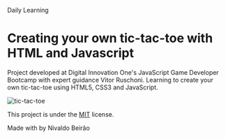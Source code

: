 Daily Learning

# Creating your own tic-tac-toe with HTML and Javascript

Project developed at Digital Innovation One's JavaScript Game Developer Bootcamp with expert guidance Vitor Ruschoni. Learning to create your own tic-tac-toe using HTML5, CSS3 and JavaScript.

![tic-tac-toe](https://user-images.githubusercontent.com/95108889/161782393-cd3b36e0-5b63-4835-97c7-5674ea519511.png)

This project is under the [MIT](./LICENCE) license.

Made with by Nivaldo Beirão
